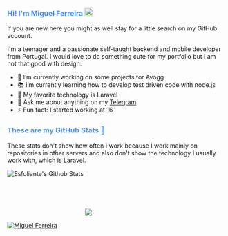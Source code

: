 
<h3 style="color: #5094F0;">Hi! I'm Miguel Ferreira <img src="https://raw.githubusercontent.com/iampavangandhi/iampavangandhi/master/gifs/Hi.gif" width="20px"></h3>

If you are new here you might as well stay for a little search on my GitHub account.

I'm a teenager and a passionate self-taught backend and mobile developer from Portugal.
I would love to do something cute for my portfolio but I am not that good with design.

- 🚀 I’m currently working on some projects for Avogg
- 📚 I’m currently learning how to develop test driven code with node.js
- 🧡 My favorite technology is Laravel
- 💬 Ask me about anything on my [Telegram](https://t.me/esfoliante)
- ⚡️ Fun fact: I started working at 16

<h3 style="color: #5094F0;">These are my GitHub Stats 👀</h3>

These stats don't show how often I work because I work mainly on repositories in other servers and also don't show the technology I usually work with, which is Laravel.

<img align="left" alt="Esfoliante's Github Stats" src="https://github-readme-stats.vercel.app/api?username=esfoliante&show_icons=true&hide_border=false&count_private=true" />


<img  style="margin-top: 90px" align="center" src="https://github-readme-stats.anuraghazra1.vercel.app/api/top-langs/?username=esfoliante&layout=compact" /><br/>





<p align="left"> <a href="https://github.com/ryo-ma/github-profile-trophy"><img src="https://github-profile-trophy.vercel.app/?username=esfoliante" alt="Miguel Ferreira" /></a> </p>
